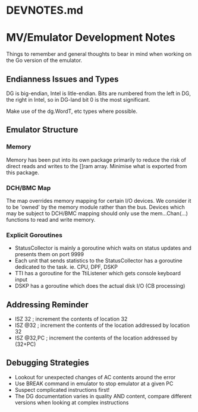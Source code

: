 DEVNOTES.md
===========

# MV/Emulator Development Notes #
Things to remember and general thoughts to bear in mind when working on the Go version of the emulator.

## Endianness Issues and Types ##
DG is big-endian, Intel is litle-endian.  Bits are numbered from the left in DG, the right in Intel, so in DG-land
bit 0 is the most significant.

Make use of the dg.WordT, etc types where possible.

## Emulator Structure ##

### Memory ###
Memory has been put into its own package primarily to reduce the risk of direct reads and writes to the []ram array.  Minimise what is exported from this package.

### DCH/BMC Map ###
The map overrides memory mapping for certain I/O devices.
We consider it to be 'owned' by the memory module rather than the bus.
Devices which may be subject to DCH/BMC mapping should only use the mem...Chan(...) functions to read and write memory.

### Explicit Goroutines ###
  * StatusCollector is mainly a goroutine which waits on status updates and presents them on port 9999
  * Each unit that sends statistics to the StatusCollector has a goroutine dedicated to the task. ie. CPU, DPF, DSKP
  * TTI has a goroutine for the TtiListener which gets console keyboard input
  * DSKP has a goroutine which does the actual disk I/O (CB processing)

## Addressing Reminder ##

  * ISZ 32     ; increment the contents of location 32
  * ISZ @32    ; increment the contents of the location addressed by location 32
  * ISZ @32,PC ; increment the contents of the location addressed by (32+PC)
  
## Debugging Strategies ##
  * Lookout for unexpected changes of AC contents around the error
  * Use BREAK command in emulator to stop emulator at a given PC
  * Suspect complicated instructions first!
  * The DG documentation varies in quality AND content, compare different versions when looking at complex instructions
